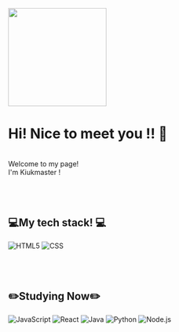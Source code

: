 <img align="center" src="https://user-images.githubusercontent.com/124538821/227729747-ef2e235c-ee0e-47f8-ace8-cc713ab2c8df.jpg" width="200" height="200">

# Hi! Nice to meet you !! 👋
<br>
Welcome to my page!<br>
I'm Kiukmaster !
<br><br><br><br>

## 💻My tech stack! 💻
![HTML5](https://img.shields.io/badge/-HTML5-F05032?style=for-the-badge&logo=HTML5&logoColor=FFFFFF)
![CSS](https://img.shields.io/badge/-CSS3-007ACC?style=for-the-badge&logo=CSS3)
<br><br><br><br>

## ✏️Studying Now✏️
![JavaScript](https://img.shields.io/badge/-JavaScript-F7DF1C?style=for-the-badge&logo=JavaScript&logoColor=black&labelColor=F7DF00&color=FFCE00)
![React](https://img.shields.io/badge/-React-222222?style=for-the-badge&logo=react)
![Java](https://img.shields.io/badge/java-007396?style=for-the-badge&logo=java&logoColor=white)
![Python](https://img.shields.io/badge/python-3776AB?style=for-the-badge&logo=python&logoColor=white)
![Node.js](https://img.shields.io/badge/node.js-339933?style=for-the-badge&logo=Node.js&logoColor=white)
